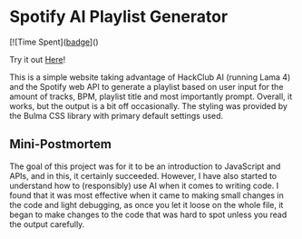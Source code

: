 

# Spotify AI Playlist Generator

[![Time Spent]([badge](https://hackatime-badge.hackclub.com/U07AJ643JRE/Spotify-Workout-Playlist-Generator)]()

Try it out [Here]([https://pages.github.com/](https://wanabegamedev.github.io/Spotify-Workout-Playlist-Generator/))!

This is a simple website taking advantage of HackClub AI (running Lama 4) and the Spotify web API to generate a playlist based on user input for the amount of tracks, BPM, playlist title and most importantly prompt. Overall, it works, but the output is a bit off occasionally. The styling was provided by the Bulma CSS library with primary default settings used.

## Mini-Postmortem

The goal of this project was for it to be an introduction to JavaScript and APIs, and in this, it certainly succeeded. However, I have also started to understand how to (responsibly) use AI when it comes to writing code. I found that it was most effective when it came to making small changes in the code and light debugging, as once you let it loose on the whole file, it began to make changes to the code that was hard to spot unless you read the output carefully.
